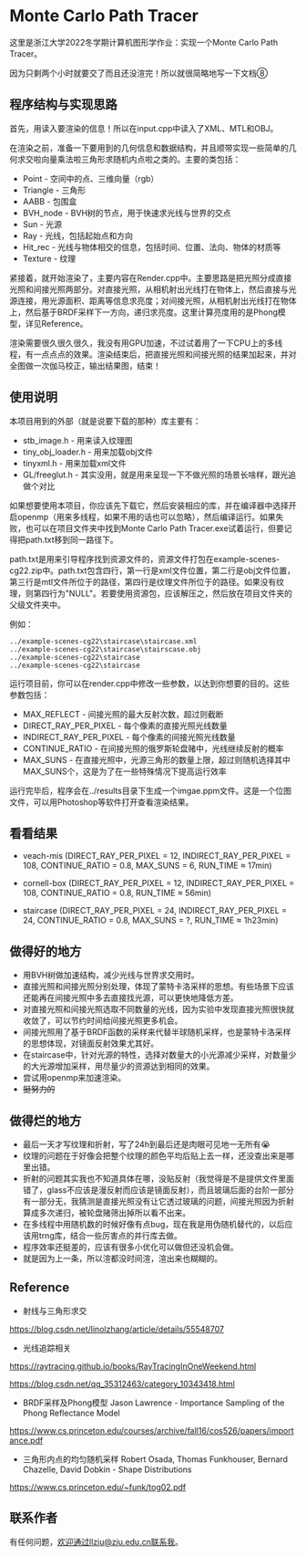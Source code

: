 # Monte Carlo Path Tracer

这里是浙江大学2022冬学期计算机图形学作业：实现一个Monte Carlo Path Tracer。

因为只剩两个小时就要交了而且还没渲完！所以就很简略地写一下文档⑧

## 程序结构与实现思路

首先，用读入要渲染的信息！所以在input.cpp中读入了XML、MTL和OBJ。

在渲染之前，准备一下要用到的几何信息和数据结构，并且顺带实现一些简单的几何求交啦向量乘法啦三角形求随机内点啦之类的。主要的类包括：
* Point - 空间中的点、三维向量（rgb）
* Triangle - 三角形
* AABB - 包围盒
* BVH_node - BVH树的节点，用于快速求光线与世界的交点
* Sun - 光源
* Ray - 光线，包括起始点和方向
* Hit_rec - 光线与物体相交的信息，包括时间、位置、法向、物体的材质等
* Texture - 纹理

紧接着，就开始渲染了，主要内容在Render.cpp中。主要思路是把光照分成直接光照和间接光照两部分。对直接光照，从相机射出光线打在物体上，然后直接与光源连接，用光源面积、距离等信息求亮度；对间接光照，从相机射出光线打在物体上，然后基于BRDF采样下一方向，递归求亮度。这里计算亮度用的是Phong模型，详见Reference。

渲染需要很久很久很久，我没有用GPU加速，不过试着用了一下CPU上的多线程，有一点点点的效果。渲染结束后，把直接光照和间接光照的结果加起来，并对全图做一次伽马校正，输出结果图，结束！

## 使用说明

本项目用到的外部（就是说要下载的那种）库主要有：
* stb_image.h - 用来读入纹理图
* tiny_obj_loader.h - 用来加载obj文件
* tinyxml.h - 用来加载xml文件
* GL/freeglut.h - 其实没用，就是用来呈现一下不做光照的场景长啥样，跟光追做个对比

如果想要使用本项目，你应该先下载它，然后安装相应的库，并在编译器中选择开启openmp（用来多线程，如果不用的话也可以忽略），然后编译运行。如果失败，也可以在项目文件夹中找到Monte Carlo Path Tracer.exe试着运行，但要记得把path.txt移到同一路径下。

path.txt是用来引导程序找到资源文件的，资源文件打包在example-scenes-cg22.zip中。path.txt包含四行，第一行是xml文件位置，第二行是obj文件位置，第三行是mtl文件所位于的路径，第四行是纹理文件所位于的路径。如果没有纹理，则第四行为"NULL"。若要使用资源包，应该解压之，然后放在项目文件夹的父级文件夹中。

例如：

```
../example-scenes-cg22\staircase\staircase.xml
../example-scenes-cg22\staircase\stairscase.obj
../example-scenes-cg22\staircase
../example-scenes-cg22\staircase
```

运行项目前，你可以在render.cpp中修改一些参数，以达到你想要的目的。这些参数包括：
* MAX_REFLECT - 间接光照的最大反射次数，超过则截断
* DIRECT_RAY_PER_PIXEL - 每个像素的直接光照光线数量
* INDIRECT_RAY_PER_PIXEL - 每个像素的间接光照光线数量
* CONTINUE_RATIO - 在间接光照的俄罗斯轮盘赌中，光线继续反射的概率
* MAX_SUNS - 在直接光照中，光源三角形的数量上限，超过则随机选择其中MAX_SUNS个，这是为了在一些特殊情况下提高运行效率

运行完毕后，程序会在../results目录下生成一个imgae.ppm文件。这是一个位图文件，可以用Photoshop等软件打开查看渲染结果。

## 看看结果

* veach-mis (DIRECT_RAY_PER_PIXEL = 12, INDIRECT_RAY_PER_PIXEL = 108, CONTINUE_RATIO = 0.8, MAX_SUNS = 6, RUN_TIME ≈ 17min)

* cornell-box (DIRECT_RAY_PER_PIXEL = 12, INDIRECT_RAY_PER_PIXEL = 108, CONTINUE_RATIO = 0.8, RUN_TIME ≈ 56min)

* staircase (DIRECT_RAY_PER_PIXEL = 24, INDIRECT_RAY_PER_PIXEL = 24, CONTINUE_RATIO = 0.8, MAX_SUNS = ?, RUN_TIME ≈ 1h23min)

## 做得好的地方
* 用BVH树做加速结构，减少光线与世界求交用时。
* 直接光照和间接光照分别处理，体现了蒙特卡洛采样的思想。有些场景下应该还能再在间接光照中多去直接找光源，可以更快地降低方差。
* 对直接光照和间接光照选取不同数量的光线，因为实验中发现直接光照很快就收敛了，可以节约时间给间接光照更多机会。
* 间接光照用了基于BRDF函数的采样来代替半球随机采样，也是蒙特卡洛采样的思想体现，对镜面反射效果尤其好。
* 在staircase中，针对光源的特性，选择对数量大的小光源减少采样，对数量少的大光源增加采样，用尽量少的资源达到相同的效果。
* 尝试用openmp来加速渲染。
* ~~挺努力的~~

## 做得烂的地方
* 最后一天才写纹理和折射，写了24h到最后还是肉眼可见地一无所有:sob:
* 纹理的问题在于好像会把整个纹理的颜色平均后贴上去一样，还没查出来是哪里出错。
* 折射的问题其实我也不知道具体在哪，没贴反射（我觉得是不是提供文件里面错了，glass不应该是漫反射而应该是镜面反射），而且玻璃后面的台阶一部分有一部分无，我猜测是直接光照没有让它透过玻璃的问题，间接光照因为折射算成多次递归，被轮盘赌筛出掉所以看不出来。
* 在多线程中用随机数的时候好像有点bug，现在我是用伪随机替代的，以后应该用trng库，结合一些厉害点的并行库去做。
* 程序效率还挺差的，应该有很多小优化可以做但还没机会做。
* 就是因为上一条，所以渲都没时间渲，渲出来也糊糊的。

## Reference

* 射线与三角形求交

https://blog.csdn.net/linolzhang/article/details/55548707

* 光线追踪相关

https://raytracing.github.io/books/RayTracingInOneWeekend.html

https://blog.csdn.net/qq_35312463/category_10343418.html

* BRDF采样及Phong模型 Jason Lawrence - Importance Sampling of the Phong Reflectance Model

https://www.cs.princeton.edu/courses/archive/fall16/cos526/papers/importance.pdf

* 三角形内点的均匀随机采样 Robert Osada, Thomas Funkhouser, Bernard Chazelle, David Dobkin - Shape Distributions

https://www.cs.princeton.edu/~funk/tog02.pdf

## 联系作者

有任何问题，欢迎通过llzju@zju.edu.cn联系我。
